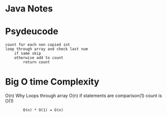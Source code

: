 # Java Notes

# Psydeucode
    count for each non copied int
    loop through array and check last num 
        if same skip
        otherwise add to count
            return count
                

# Big O time Complexity        
O(n)
    Why
        Loops through array O(n)
            if statements are comparison(1)
            count is O(1)

            O(n) * O(1) = O(n)
